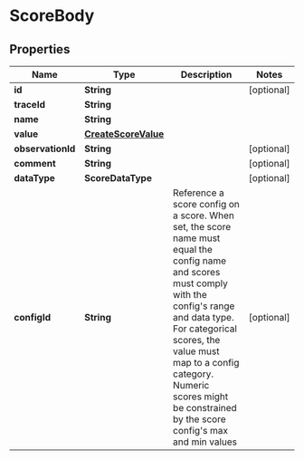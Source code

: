 

# ScoreBody


## Properties

| Name | Type | Description | Notes |
|------------ | ------------- | ------------- | -------------|
|**id** | **String** |  |  [optional] |
|**traceId** | **String** |  |  |
|**name** | **String** |  |  |
|**value** | [**CreateScoreValue**](CreateScoreValue.md) |  |  |
|**observationId** | **String** |  |  [optional] |
|**comment** | **String** |  |  [optional] |
|**dataType** | **ScoreDataType** |  |  [optional] |
|**configId** | **String** | Reference a score config on a score. When set, the score name must equal the config name and scores must comply with the config&#39;s range and data type. For categorical scores, the value must map to a config category. Numeric scores might be constrained by the score config&#39;s max and min values |  [optional] |



